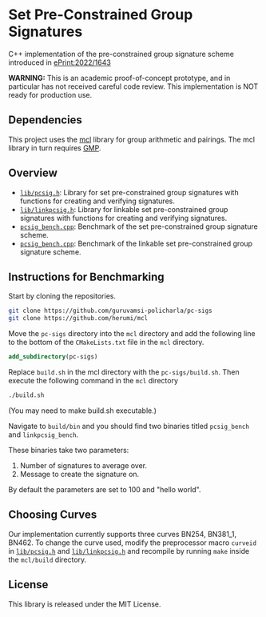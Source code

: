# Set Pre-Constrained Group Signatures

C++ implementation of the pre-constrained group signature scheme introduced in [ePrint:2022/1643](https://eprint.iacr.org/2022/1643)

**WARNING:** This is an academic proof-of-concept prototype, and in particular has not received careful code review. This implementation is NOT ready for production use.

## Dependencies
This project uses the [mcl](https://github.com/herumi/mcl/) library for group arithmetic and pairings. The mcl library in turn requires [GMP](https://gmplib.org/).

## Overview
* [`lib/pcsig.h`](lib/pcsig.h): Library for set pre-constrained group signatures with functions for creating and verifying signatures.
* [`lib/linkpcsig.h`](lib/linkpcsig.h): Library for linkable set pre-constrained group signatures with functions for creating and verifying signatures.
* [`pcsig_bench.cpp`](pcsig_bench.cpp): Benchmark of the set pre-constrained group signature scheme.
* [`pcsig_bench.cpp`](pcsig_bench.cpp): Benchmark of the linkable set pre-constrained group signature scheme.

## Instructions for Benchmarking
Start by cloning the repositories.
```bash
git clone https://github.com/guruvamsi-policharla/pc-sigs
git clone https://github.com/herumi/mcl
```

Move the `pc-sigs` directory into the `mcl` directory and add the following line to the bottom of the `CMakeLists.txt` file in the `mcl` directory.

```cmake
add_subdirectory(pc-sigs)
```

Replace `build.sh` in the mcl directory with the `pc-sigs/build.sh`. Then execute the following command in the `mcl` directory
```bash
./build.sh
```
(You may need to make build.sh executable.)

Navigate to `build/bin` and you should find two binaries titled `pcsig_bench` and `linkpcsig_bench`.

These binaries take two parameters:

1. Number of signatures to average over.
2. Message to create the signature on.

By default the parameters are set to 100 and "hello world".

## Choosing Curves
Our implementation currently supports three curves BN254, BN381_1, BN462. To change the curve used, modify the preprocessor macro `curveid` in [`lib/pcsig.h`](lib/pcsig.h) and [`lib/linkpcsig.h`](lib/linkpcsig.h) and recompile by running `make` inside the `mcl/build` directory.

## License
This library is released under the MIT License.
